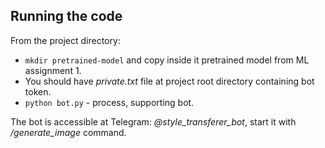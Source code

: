 ## Running the code

From the project directory:

* ```mkdir pretrained-model``` and copy inside it pretrained model from ML assignment 1.
* You should have <em>private.txt</em> file at project root directory containing bot token.
* ```python bot.py``` - process, supporting bot.
 
The bot is accessible at Telegram: <em>@style_transferer_bot</em>, start it with <em>/generate_image</em> command.